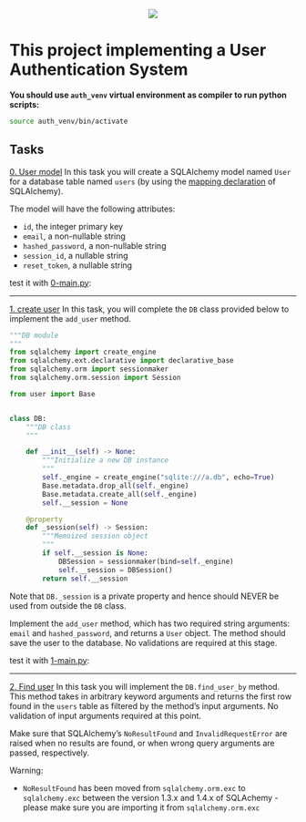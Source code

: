 <p align="center">
  <img src="https://assets.imaginablefutures.com/media/images/ALX_Logo.max-200x150.png" />
</p>

# This project implementing a User Authentication System
**You should use `auth_venv` virtual environment as compiler to run python scripts:**

```bash
source auth_venv/bin/activate
```

## Tasks
[0. User model](https://github.com/ehabsmh/alx-backend-user-data/blob/main/0x03-user_authentication_service/user.py)
In this task you will create a SQLAlchemy model named `User` for a database table named `users` (by using the [mapping declaration](https://docs.sqlalchemy.org/en/13/orm/tutorial.html#declare-a-mapping) of SQLAlchemy).

The model will have the following attributes:

- `id`, the integer primary key
- `email`, a non-nullable string
- `hashed_password`, a non-nullable string
- `session_id`, a nullable string
- `reset_token`, a nullable string

test it with [0-main.py](https://github.com/ehabsmh/alx-backend-user-data/blob/main/0x03-user_authentication_service/1-main.py):

---

[1. create user](https://github.com/ehabsmh/alx-backend-user-data/blob/main/0x03-user_authentication_service/db.py)
In this task, you will complete the `DB` class provided below to implement the `add_user` method.
```py
"""DB module
"""
from sqlalchemy import create_engine
from sqlalchemy.ext.declarative import declarative_base
from sqlalchemy.orm import sessionmaker
from sqlalchemy.orm.session import Session

from user import Base


class DB:
    """DB class
    """

    def __init__(self) -> None:
        """Initialize a new DB instance
        """
        self._engine = create_engine("sqlite:///a.db", echo=True)
        Base.metadata.drop_all(self._engine)
        Base.metadata.create_all(self._engine)
        self.__session = None

    @property
    def _session(self) -> Session:
        """Memoized session object
        """
        if self.__session is None:
            DBSession = sessionmaker(bind=self._engine)
            self.__session = DBSession()
        return self.__session
```
Note that `DB._session` is a private property and hence should NEVER be used from outside the `DB` class.

Implement the `add_user` method, which has two required string arguments: `email` and `hashed_password`, and returns a `User` object. The method should save the user to the database. No validations are required at this stage.

test it with [1-main.py](https://github.com/ehabsmh/alx-backend-user-data/blob/main/0x03-user_authentication_service/1-main.py):

---

[2. Find user](https://github.com/ehabsmh/alx-backend-user-data/blob/main/0x03-user_authentication_service/db.py)
In this task you will implement the `DB.find_user_by` method. This method takes in arbitrary keyword arguments and returns the first row found in the `users` table as filtered by the method’s input arguments. No validation of input arguments required at this point.

Make sure that SQLAlchemy’s `NoResultFound` and `InvalidRequestError` are raised when no results are found, or when wrong query arguments are passed, respectively.

Warning:

- `NoResultFound` has been moved from `sqlalchemy.orm.exc` to `sqlalchemy.exc` between the version 1.3.x and 1.4.x of SQLAchemy - please make sure you are importing it from `sqlalchemy.orm.exc`
